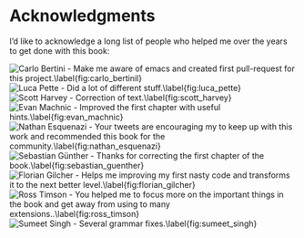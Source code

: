 # Acknowledgments

I’d like to acknowledge a long list of people who helped me over the years to get done with this book:

![Carlo Bertini - Make me aware of emacs and created first pull-request for this project.\label{fig:carlo_bertinil}](https://pbs.twimg.com/profile_images/3621376547/19415fc26f72ba89666ea3071474f60b.jpeg)
![Luca Pette - Did a lot of different stuff.\label{fig:luca_pette}](https://pbs.twimg.com/profile_images/3556445089/947b5733f3a3fb82d2c2e6964ffc9a15.jpeg)
![Scott Harvey - Correction of text.\label{fig:scott_harvey}](https://pbs.twimg.com/profile_images/378800000510074575/2f8682ce58d2e898428d89f133200c6f.jpeg)
![Evan Machnic - Improved the first chapter with useful hints.\label{fig:evan_machnic}]()
![Nathan Esquenazi - Your tweets are encouraging my to keep up with this work and recommended this book for the community.\label{fig:nathan_esquenazi}](https://pbs.twimg.com/profile_images/398364521/nathan_sp.png)
![Sebastian Günther - Thanks for correcting the first chapter of the book.\label{fig:sebastian_guenther}](https://pbs.twimg.com/profile_images/645803898/me.png)
![Florian Gilcher - Helps me improving my first nasty code and transforms it to the next better level.\label{fig:florian_gilcher}](https://pbs.twimg.com/profile_images/2902714965/86f0a67b9b1f1e5e5d1f443580842ddb.png)
![Ross Timson - You helped me to focus more on the important things in the book and get away from using to many extensions..\label{fig:ross_timson}](https://pbs.twimg.com/profile_images/3320588708/9237d8d056e9ce2fa737ea7ab2de345b.jpeg)
![Sumeet Singh - Several grammar fixes.\label{fig:sumeet_singh}](https://pbs.twimg.com/profile_images/3209761332/b1c8a94696b29a43aa3309759ddf6919.jpeg)


